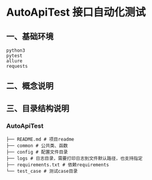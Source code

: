 # AutoApiTest 接口自动化测试
## 一、基础环境
    python3
    pytest
    allure
    requests
## 二、概念说明
## 三、目录结构说明

### AutoApiTest
```shell
├── README.md # 项目readme 
├── common # 公共类、函数
├── config # 配置文件目录
├── logs # 日志目录，需要打印日志到文件默认路径，也支持指定
├── requirements.txt # 依赖requirements
└── test_case # 测试case目录
```